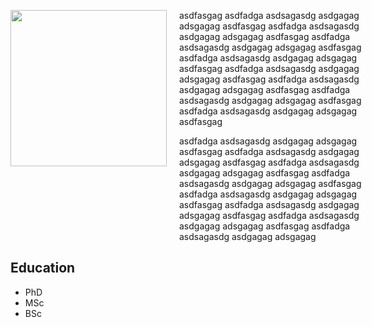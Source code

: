 <div>
<div style="width:250px;float:left;">
<img src="{{ site.url }}/assets/omurarslan.jpg" style="width:250px">
<br>
 <a href="mailto:omur.arslan@tuebingen.mog.de"><i class="fas fa-envelope" style="font-size:1.5em;color:black;"></i></a>
 <a href="mailto:omur.arslan@tuebingen.mog.de"><i class="fab fa-linkedin" style="font-size:1.5em;color:black;"></i></a>
 <i class="ai ai-researchgate big-icon" style="font-size:1.5em;color:black;"></i>
 <i class="ai ai-google-scholar big-icon" style="font-size:1.5em;color:black;"></i>
 <i class="fab fa-github" style="font-size:1.5em;color:black;"></i>
</div> 
<div style="width:70%;padding-left:270px;">
<p> asdfasgag asdfadga asdsagasdg asdgagag adsgagag asdfasgag asdfadga asdsagasdg asdgagag adsgagag asdfasgag asdfadga asdsagasdg asdgagag adsgagag asdfasgag asdfadga asdsagasdg asdgagag adsgagag asdfasgag asdfadga asdsagasdg asdgagag adsgagag asdfasgag asdfadga asdsagasdg asdgagag adsgagag asdfasgag asdfadga asdsagasdg asdgagag adsgagag asdfasgag asdfadga asdsagasdg asdgagag adsgagag asdfasgag </p>
<p> asdfadga asdsagasdg asdgagag adsgagag asdfasgag asdfadga asdsagasdg asdgagag adsgagag asdfasgag asdfadga asdsagasdg asdgagag adsgagag asdfasgag asdfadga asdsagasdg asdgagag adsgagag asdfasgag asdfadga asdsagasdg asdgagag adsgagag asdfasgag asdfadga asdsagasdg asdgagag adsgagag asdfasgag asdfadga asdsagasdg asdgagag adsgagag asdfasgag asdfadga asdsagasdg asdgagag adsgagag 
 </p>
</div>  
</div>

## Education 

* PhD
* MSc
* BSc
